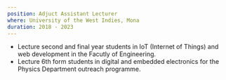 ```yaml
---
position: Adjuct Assistant Lecturer
where: University of the West Indies, Mona
duration: 2018 - 2023
---
```


- Lecture second and final year students in IoT (Internet of Things) and web development in the Facutly of Engineering.
- Lecture 6th form students in digital and embedded electronics for the Physics Department outreach programme.
